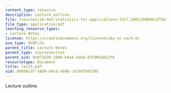 ```yaml
---
content_type: resource
description: Lecture outline.
file: /courses/18-443-statistics-for-applications-fall-2003/09890cdf58d8e0cda098c419df993705_lec25.pdf
file_type: application/pdf
learning_resource_types:
- Lecture Notes
license: https://creativecommons.org/licenses/by-nc-sa/4.0/
ocw_type: OCWFile
parent_title: Lecture Notes
parent_type: CourseSection
parent_uid: 9e973d39-2888-b4a4-ede8-83f905ab52f6
resourcetype: Document
title: lec25.pdf
uid: 09890cdf-58d8-e0cd-a098-c419df993705
---
```

Lecture outline.